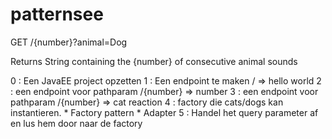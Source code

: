 # patternsee


GET /{number}?animal=Dog

Returns String containing the {number} 
of consecutive animal sounds


0 : Een JavaEE project opzetten
1 : Een endpoint te maken / => hello world
2 : een endpoint voor pathparam /{number} => number
3 : een endpoint voor pathparam /{number} => cat reaction
4 : factory die cats/dogs kan instantieren.
        * Factory pattern
        * Adapter
5 : Handel het query parameter af en lus hem door naar de factory
